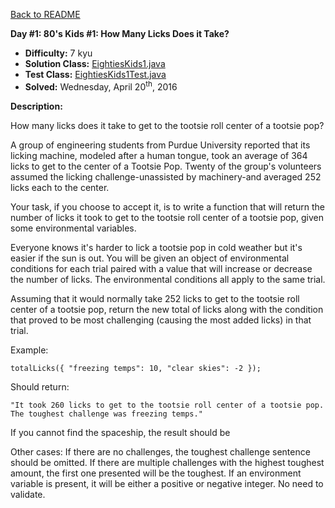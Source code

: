 <a href=https://github.com/michaelwm/KataDay>Back to README<a>

<b>Day #1: 80's Kids #1: How Many Licks Does it Take?</b>

* <b>Difficulty:</b> 7 kyu
* <b>Solution Class:</b> [EightiesKids1.java](EightiesKids1.java)
* <b>Test Class:</b> [EightiesKids1Test.java](EightiesKids1Test.java)
* <b>Solved:</b> Wednesday, April 20<sup>th</sup>, 2016

<b>Description:</b>

How many licks does it take to get to the tootsie roll center of a tootsie pop?

A group of engineering students from Purdue University reported that its licking machine, modeled after a human tongue, took an average of 364 licks to get to the center of a Tootsie Pop. Twenty of the group's volunteers assumed the licking challenge-unassisted by machinery-and averaged 252 licks each to the center.

Your task, if you choose to accept it, is to write a function that will return the number of licks it took to get to the tootsie roll center of a tootsie pop, given some environmental variables.

Everyone knows it's harder to lick a tootsie pop in cold weather but it's easier if the sun is out. You will be given an object of environmental conditions for each trial paired with a value that will increase or decrease the number of licks. The environmental conditions all apply to the same trial.

Assuming that it would normally take 252 licks to get to the tootsie roll center of a tootsie pop, return the new total of licks along with the condition that proved to be most challenging (causing the most added licks) in that trial.

Example:

<pre><code>totalLicks({ "freezing temps": 10, "clear skies": -2 });</code></pre>

Should return:

<pre><code>"It took 260 licks to get to the tootsie roll center of a tootsie pop. The toughest challenge was freezing temps."</code></pre>

 If you cannot find the spaceship, the result should be

Other cases: If there are no challenges, the toughest challenge sentence should be omitted. If there are multiple challenges with the highest toughest amount, the first one presented will be the toughest. If an environment variable is present, it will be either a positive or negative integer. No need to validate.